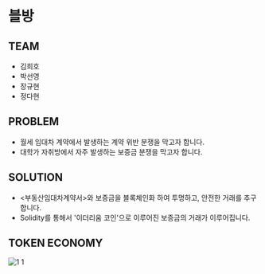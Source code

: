 # 블방

## TEAM
- 김희호
- 박선영
- 장규현
- 정다현

## PROBLEM
- 월세 임대차 계약에서 발생하는 계약 위반 분쟁을 막고자 합니다.
- 대학가 자취방에서 자주 발생하는 보증금 분쟁을 막고자 합니다.

## SOLUTION
- <부동산임대차계약서>와 보증금을 블록체인화 하여 투명하고, 안전한 거래를 추구합니다.
- Solidity를 통해서 '이더리움 코인'으로 이루어진 보증금의 거래가 이루어집니다.

## TOKEN ECONOMY
![1 1](https://user-images.githubusercontent.com/43868254/46522221-1c103b00-c8bd-11e8-96f8-e149426469e3.png)
